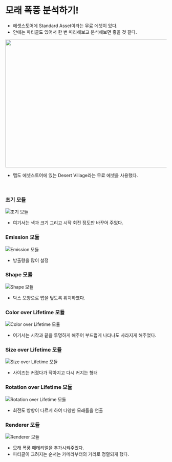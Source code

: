 모래 폭풍 분석하기!
========
- 에셋스토어에 Standard Asset이라는 무료 에셋이 있다.
- 안에는 파티클도 있어서 한 번 따라해보고 분석해보면 좋을 것 같다.

<img src="https://postfiles.pstatic.net/MjAyMjA3MTRfMTk1/MDAxNjU3Nzk1NDUwNDI0.cQ4ao5cIsJFGK1T4RGznLay0Jtyjh1u70Pc2oJkV-K0g.HxljDraNtIzYgheXfXSUzLAvQgq-liKCeIns0oJEU8Ig.GIF.rnlgus1126/DustStorm.gif?type=w773" width="600" height="400" />

- 맵도 에셋스토어에 있는 Desert Village라는 무료 에셋을 사용했다.

​

### 초기 모듈
![초기 모듈](https://postfiles.pstatic.net/MjAyMjA3MTRfMjAz/MDAxNjU3Nzk1NjIyMzM3.wGD4pbK6Ry9-XT1LB69cQWh8KEdy9855uAg1sv343Rog.HyR9MmJMxWnKQxv9TnMjzn_FCY-Xu5Qsxp8tun4R50Mg.PNG.rnlgus1126/image.png?type=w773)
- 여기서는 색과 크기 그리고 시작 회전 정도만 바꾸어 주었다.



### Emission 모듈

![Emission 모듈](https://postfiles.pstatic.net/MjAyMjA3MTRfNDcg/MDAxNjU3Nzk1NzAzMDY4.nq0566hK7b6hesVAsVSfTr59fwztJiA2n7QsQKxnKfsg.EHmihak6yoeH6Q-oAb0hX_O2iNmRjCrAJBd7jHtLViYg.PNG.rnlgus1126/image.png?type=w773)
- 방출량을 많이 설정



### Shape 모듈
![Shape 모듈](https://postfiles.pstatic.net/MjAyMjA3MTRfMTY4/MDAxNjU3Nzk1NzM2NDU1.Z2ONOGGqFlHELfHcOT5qgC8OiJmc8vfM27U31wAXVjUg.qgJg5EFI4G03YcA3M8BJH-Cry1AtKOlpYft6Zdguk8Eg.PNG.rnlgus1126/image.png?type=w773)

- 박스 모양으로 맵을 덮도록 위치하였다.


### Color over Lifetime 모듈
![Color over Lifetime 모듈](https://postfiles.pstatic.net/MjAyMjA3MTRfODAg/MDAxNjU3Nzk1NzY3MDkw.0QTmpWKFE7ZMD3udeJwM4VHEWqITsodff-2-9L4G6D4g.drR0a6SOYoWibApDydNufffxGqjSJqbFnC7hbUErGhYg.PNG.rnlgus1126/image.png?type=w773)
- 여기서는 시작과 끝을 투명하게 해주어 부드럽게 나타나도 사라지게 해주었다.


### Size over Lifetime 모듈
![Size over Lifetime 모듈](https://postfiles.pstatic.net/MjAyMjA3MTRfMyAg/MDAxNjU3Nzk1ODY5NjE3.kxaXWSKE-693N0y1v197reymJWxMzpWalpNoe8AjXa4g.JV9VY13Uzkn5Rbs7-Jl2HGxT1CWukbMNE9v9aHLeJQgg.PNG.rnlgus1126/image.png?type=w773)
- 사이즈는 커졌다가 작아지고 다시 커지는 형태


### Rotation over Lifetime 모듈
![Rotation over Lifetime 모듈](https://postfiles.pstatic.net/MjAyMjA3MTRfODQg/MDAxNjU3Nzk1OTIwOTIy.bVpqCxESscD5Vk27inW-zzMZ7PW-U_y7EMTym9c20sYg.XEJCp2WJZEICk_O9WhltwcrnrbHAtAXr2LfCzi2PSU4g.PNG.rnlgus1126/image.png?type=w773)
- 회전도 방향이 다르게 하여 다양한 모래들을 연출


### Renderer 모듈
![Renderer 모듈](https://postfiles.pstatic.net/MjAyMjA3MTRfMTI2/MDAxNjU3Nzk1OTk3NTQx.8KX0Zhz2JEYDzG1virHN4u_lu8WAAZTO0YdKjC5IeTQg.eThgSWrCh3-abWhfwgumspyCn5tnDvxmOq2afCaZOwYg.PNG.rnlgus1126/image.png?type=w773)
- 모래 폭풍 매테리얼을 추가시켜주었다.
- 파티클이 그려지는 순서는 카메라부터의 거리로 정렬되게 했다.
